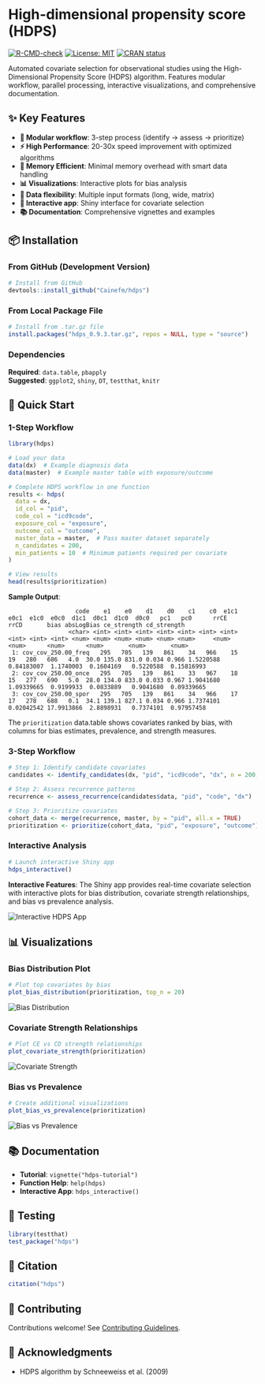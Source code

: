 # High-dimensional propensity score (HDPS)

[![R-CMD-check](https://github.com/Cainefm/hdps/workflows/R-CMD-check/badge.svg)](https://github.com/Cainefm/hdps/actions)
[![License: MIT](https://img.shields.io/badge/License-MIT-yellow.svg)](https://opensource.org/licenses/MIT)
[![CRAN status](https://www.r-pkg.org/badges/version/hdps)](https://CRAN.R-project.org/package=hdps)

Automated covariate selection for observational studies using the High-Dimensional Propensity Score (HDPS) algorithm. Features modular workflow, parallel processing, interactive visualizations, and comprehensive documentation.

## ✨ Key Features

- **🚀 Modular workflow**: 3-step process (identify → assess → prioritize)
- **⚡ High Performance**: 20-30x speed improvement with optimized algorithms
- **💾 Memory Efficient**: Minimal memory overhead with smart data handling
- **📊 Visualizations**: Interactive plots for bias analysis
- **🔄 Data flexibility**: Multiple input formats (long, wide, matrix)
- **📱 Interactive app**: Shiny interface for covariate selection
- **📚 Documentation**: Comprehensive vignettes and examples

## 📦 Installation

### From GitHub (Development Version)
```r
# Install from GitHub
devtools::install_github("Cainefm/hdps")
```

### From Local Package File
```r
# Install from .tar.gz file
install.packages("hdps_0.9.3.tar.gz", repos = NULL, type = "source")
```

### Dependencies
**Required**: `data.table`, `pbapply`  
**Suggested**: `ggplot2`, `shiny`, `DT`, `testthat`, `knitr`

## 🚀 Quick Start

### 1-Step Workflow
```r
library(hdps)

# Load your data
data(dx)  # Example diagnosis data
data(master)  # Example master table with exposure/outcome

# Complete HDPS workflow in one function
results <- hdps(
  data = dx,
  id_col = "pid",
  code_col = "icd9code", 
  exposure_col = "exposure",
  outcome_col = "outcome",
  master_data = master,  # Pass master dataset separately
  n_candidates = 200,
  min_patients = 10  # Minimum patients required per covariate
)

# View results
head(results$prioritization)
```

**Sample Output**: 
```
                   code    e1    e0    d1    d0    c1    c0  e1c1  e0c1  e1c0  e0c0  d1c1  d0c1  d1c0  d0c0   pc1   pc0      rrCE       rrCD       bias absLogBias ce_strength cd_strength
                 <char> <int> <int> <int> <int> <int> <int> <int> <int> <int> <int> <num> <num> <num> <num> <num> <num>     <num>      <num>      <num>      <num>       <num>       <num>
 1: cov_cov_250.00_freq   295   705   139   861    34   966    15    19   280   686   4.0  30.0 135.0 831.0 0.034 0.966 1.5220588 0.84183007  1.1740003  0.1604169   0.5220588  0.15816993
 2: cov_cov_250.00_once   295   705   139   861    33   967    18    15   277   690   5.0  28.0 134.0 833.0 0.033 0.967 1.9041680 1.09339665  0.9199933  0.0833889   0.9041680  0.09339665
 3: cov_cov_250.00_spor   295   705   139   861    34   966    17    17   278   688   0.1  34.1 139.1 827.1 0.034 0.966 1.7374101 0.02042542 17.9913866  2.8898931   0.7374101  0.97957458
```

The `prioritization` data.table shows covariates ranked by bias, with columns for bias estimates, prevalence, and strength measures.

### 3-Step Workflow
```r
# Step 1: Identify candidate covariates
candidates <- identify_candidates(dx, "pid", "icd9code", "dx", n = 200, min_patients = 10)

# Step 2: Assess recurrence patterns
recurrence <- assess_recurrence(candidates$data, "pid", "code", "dx")

# Step 3: Prioritize covariates
cohort_data <- merge(recurrence, master, by = "pid", all.x = TRUE)
prioritization <- prioritize(cohort_data, "pid", "exposure", "outcome")
```

### Interactive Analysis
```r
# Launch interactive Shiny app
hdps_interactive()
```

**Interactive Features**: The Shiny app provides real-time covariate selection with interactive plots for bias distribution, covariate strength relationships, and bias vs prevalence analysis.

![Interactive HDPS App](inst/extdata/interactive_app.png)

## 📊 Visualizations

### Bias Distribution Plot
```r
# Plot top covariates by bias
plot_bias_distribution(prioritization, top_n = 20)
```

![Bias Distribution](inst/extdata/bias_distribution.png)

### Covariate Strength Relationships
```r
# Plot CE vs CD strength relationships
plot_covariate_strength(prioritization)
```

![Covariate Strength](inst/extdata/covariate_strength.png)

### Bias vs Prevalence
```r
# Create additional visualizations
plot_bias_vs_prevalence(prioritization)
```

![Bias vs Prevalence](inst/extdata/bias_vs_prevalence.png)

## 📚 Documentation

- **Tutorial**: `vignette("hdps-tutorial")`
- **Function Help**: `help(hdps)`
- **Interactive App**: `hdps_interactive()`

## 🧪 Testing

```r
library(testthat)
test_package("hdps")
```

## 📖 Citation

```r
citation("hdps")
```

## 🤝 Contributing

Contributions welcome! See [Contributing Guidelines](CONTRIBUTING.md).

## 🙏 Acknowledgments

- HDPS algorithm by Schneeweiss et al. (2009)